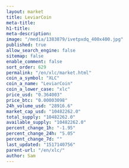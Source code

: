 ```yaml
---
layout: market
title: LeviarCoin
meta-title: 
h1-title: 
meta-description: 
image: "/media/1383879/ivetpxdq_400x400.jpg"
published: true
allow_search_engine: false
sitemap: false
enable_comment: false
sort_order: 629
permalink: "/en/xlc/market.html"
coin_a_symbol: "XLC"
coin_a_name: "LeviarCoin"
coin_a_lower_case: "xlc"
price_usd: "0.364003"
price_btc: "0.00003098"
24h_volume_usd: "28916.6"
market_cap_usd: "10482262.0"
total_supply: "10482262.0"
available_supply: "10482262.0"
percent_change_1h: "-1.95"
percent_change_24h: "5.05"
percent_change_7d: ""
last_updated: "1517140756"
parent-url: "/en/xlc/"
author: Sam
---
```



